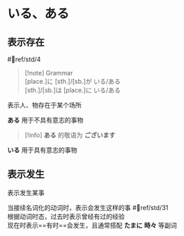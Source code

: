 # いる、ある

## 表示存在

 #📖ref/std/4  

> [!note] Grammar  
> [place.]に [sth.]/[sb.]が いる/ある  
> [sth.]/[sb.]は [place.]に いる/ある  

表示人、物存在于某个场所  

**ある** 用于不具有意志的事物  
>[!info] **ある** 的敬语为 **ございます**  

**いる** 用于具有意志的事物  

## 表示发生

表示发生某事  

当接续名词化的动词时，表示会发生这样的事 #📖ref/std/31  
根据动词时态，过去时表示曾经有过的经验  
现在时表示==有时==会发生，且通常搭配 **たまに** **時々** 等副词  
